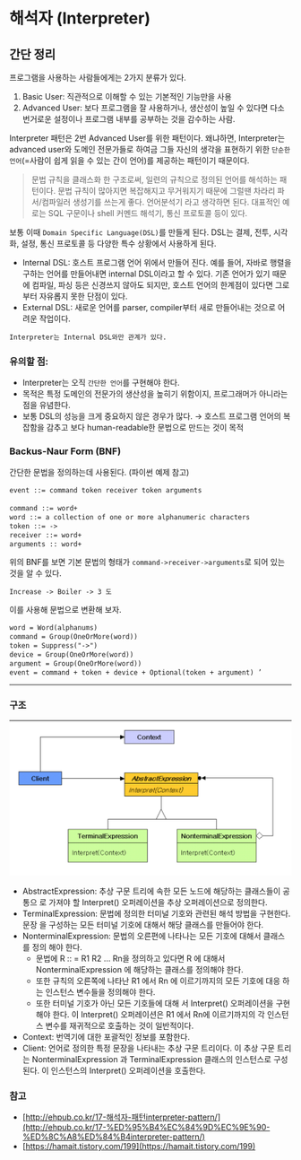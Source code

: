 # 해석자 **(Interpreter)**

## 간단 정리

프로그램을 사용하는 사람들에게는 2가지 분류가 있다.

1. Basic User: 직관적으로 이해할 수 있는 기본적인 기능만을 사용
2. Advanced User: 보다 프로그램을 잘 사용하거나, 생산성이 높일 수 있다면 다소 번거로운 설정이나 프로그램 내부를 공부하는 것을 감수하는 사람.

Interpreter 패턴은 2번 Advanced User를 위한 패턴이다. 왜냐하면, Interpreter는 advanced user와 도메인 전문가들로 하여금 그들 자신의 생각을 표현하기 위한 `단순한 언어`(=사람이 쉽게 읽을 수 있는 간이 언어)를 제공하는 패턴이기 때문이다.

> 문법 규칙을 클래스화 한 구조로써, 일련의 규칙으로 정의된 언어를 해석하는 패턴이다. 문법 규칙이 많아지면 복잡해지고 무거워지기 때문에 그럴땐 차라리 파서/컴파일러 생성기를 쓰는게 좋다. 언어분석기 라고 생각하면 된다. 대표적인 예로는 SQL 구문이나 shell 커멘드 해석기, 통신 프로토콜 등이 있다.

보통 이때 `Domain Specific Language(DSL)`를 만들게 된다. DSL는 결제, 전투, 시각화, 설정, 통신 프로토콜 등 다양한 특수 상황에서 사용하게 된다. 

- Internal DSL: 호스트 프로그램 언어 위에서 만들어 진다. 예를 들어, 자바로 행렬을 구하는 언어를 만들어내면 internal DSL이라고 할 수 있다. 기존 언어가 있기 때문에 컴파일, 파싱 등은 신경쓰지 않아도 되지만, 호스트 언어의 한계점이 있다면 그로부터 자유롭지 못한 단점이 있다.
- External DSL: 새로운 언어를 parser, compiler부터 새로 만들어내는 것으로 어려운 작업이다.

`Interpreter는 Internal DSL와만 관계가 있다.` 

### 유의할 점:

- Interpreter는  오직 `간단한 언어`를 구현해야 한다.
- 목적은 특정 도메인의 전문가의 생산성을 높히기 위함이지, 프로그래머가 아니라는 점을 유념한다.
- 보통 DSL의 성능을 크게 중요하지 않은 경우가 많다. → 호스트 프로그램 언어의 복잡함을 감추고 보다 human-readable한 문법으로 만드는 것이 목적

### Backus-Naur Form (BNF)

간단한 문법을 정의하는데 사용된다. (파이썬 예제 참고)

    event ::= command token receiver token arguments
    
    command ::= word+
    word ::= a collection of one or more alphanumeric characters
    token ::= ->
    receiver ::= word+
    arguments :: word+

위의 BNF를 보면 기본 문법의 형태가 `command->receiver->arguments`로 되어 있는 것을 알 수 있다.

`Increase -> Boiler -> 3 도`

이를 사용해 문법으로 변환해 보자.

    word = Word(alphanums) 
    command = Group(OneOrMore(word)) 
    token = Suppress("->") 
    device = Group(OneOrMore(word)) 
    argument = Group(OneOrMore(word)) 
    event = command + token + device + Optional(token + argument) ’

---

### 구조

![Interpretor](images/interpreter.png)

- AbstractExpression: 추상 구문 트리에 속한 모든 노드에 해당하는 클래스들이 공통으
로 가져야 할 Interpret() 오퍼레이션을 추상 오퍼레이션으로 정의한다.
- TerminalExpression: 문법에 정의한 터미널 기호와 관련된 해석 방법을 구현한다. 문장
을 구성하는 모든 터미널 기호에 대해서 해당 클래스를 만들어야 한다.
- NonterminalExpression: 문법의 오른편에 나타나는 모든 기호에 대해서 클래스를 정의
해야 한다.
    - 문법에 R :: = R1 R2 … Rn을 정의하고 있다면 R 에 대해서 NonterminalExpression 에 해당하는 클래스를 정의해야 한다.
    - 또한 규칙의 오른쪽에 나타난 R1 에서 Rn 에 이르기까지의 모든 기호에 대응
    하는 인스턴스 변수들을 정의해야 한다.
    - 또한 터미널 기호가 아닌 모든 기호들에 대해 서 Interpret() 오퍼레이션을 구현해야 한다. 이 Interpret() 오퍼레이션은 R1 에서 Rn에 이르기까지의 각 인스턴스 변수를 재귀적으로 호출하는 것이 일반적이다.
- Context: 번역기에 대한 포괄적인 정보를 포함한다.
- Client: 언어로 정의한 특정 문장을 나타내는 추상 구문 트리이다. 이 추상 구문 트리는 NonterminalExpression 과 TerminalExpression 클래스의 인스턴스로 구성된다. 이 인스턴스의 Interpret() 오퍼레이션을 호출한다.

### **참고**

- [http://ehpub.co.kr/17-해석자-패턴interpreter-pattern/](http://ehpub.co.kr/17-%ED%95%B4%EC%84%9D%EC%9E%90-%ED%8C%A8%ED%84%B4interpreter-pattern/)
- [https://hamait.tistory.com/199](https://hamait.tistory.com/199)
